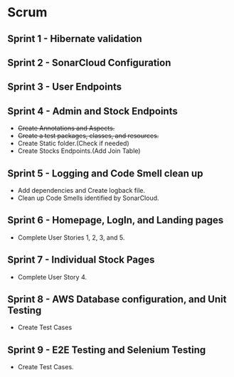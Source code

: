 # Scrum

## Sprint 1 - Hibernate validation

## Sprint 2 - SonarCloud Configuration

## Sprint 3 - User Endpoints

## Sprint 4 - Admin and Stock Endpoints

- ~~Create Annotations and Aspects.~~
- ~~Create a test packages, classes, and resources.~~
- Create Static folder.(Check if needed)
- Create Stocks Endpoints.(Add Join Table)

## Sprint 5 - Logging and Code Smell clean up

- Add dependencies and Create logback file.
- Clean up Code Smells identified by SonarCloud.

## Sprint 6 - Homepage, LogIn, and Landing pages

- Complete User Stories 1, 2, 3, and 5.

## Sprint 7 - Individual Stock Pages

- Complete User Story 4.

## Sprint 8 - AWS Database configuration, and Unit Testing

- Create Test Cases

## Sprint 9 - E2E Testing and Selenium Testing

- Create Test Cases.
